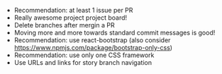 - Recommendation: at least 1 issue per PR
- Really awesome project project board!
- Delete branches after mergin a PR
- Moving more and more towards standard commit messages is good!
- Recommendation: use react-bootstrap (also consider https://www.npmjs.com/package/bootstrap-only-css)
- Recommendation: use only one CSS framework
- Use URLs and links for story branch navigation
